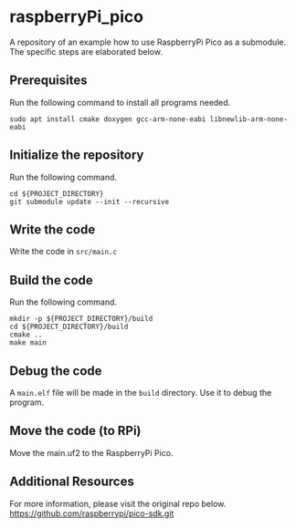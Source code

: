 # raspberryPi_pico

A repository of an example how to use RaspberryPi Pico as a submodule.
The specific steps are elaborated below.

## Prerequisites

Run the following command to install all programs needed.

```shell
sudo apt install cmake doxygen gcc-arm-none-eabi libnewlib-arm-none-eabi
```

## Initialize the repository

Run the following command.

```shell
cd ${PROJECT_DIRECTORY}
git submodule update --init --recursive
```

## Write the code

Write the code in `src/main.c`

## Build the code

Run the following command.

```shell
mkdir -p ${PROJECT_DIRECTORY}/build
cd ${PROJECT_DIRECTORY}/build
cmake ..
make main
```

## Debug the code

A `main.elf` file will be made in the `build` directory.
Use it to debug the program.

## Move the code (to RPi)

Move the main.uf2 to the RaspberryPi Pico.

## Additional Resources

For more information, please visit the original repo below.
https://github.com/raspberrypi/pico-sdk.git